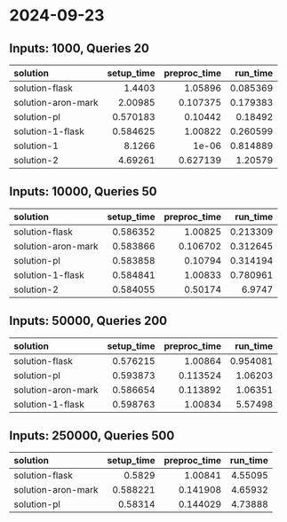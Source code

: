 # 2024-09-23

## Inputs: 1000, Queries 20

| solution           |   setup_time |   preproc_time |   run_time |
|:-------------------|-------------:|---------------:|-----------:|
| solution-flask     |     1.4403   |       1.05896  |   0.085369 |
| solution-aron-mark |     2.00985  |       0.107375 |   0.179383 |
| solution-pl        |     0.570183 |       0.10442  |   0.18492  |
| solution-1-flask   |     0.584625 |       1.00822  |   0.260599 |
| solution-1         |     8.1266   |       1e-06    |   0.814889 |
| solution-2         |     4.69261  |       0.627139 |   1.20579  |

## Inputs: 10000, Queries 50

| solution           |   setup_time |   preproc_time |   run_time |
|:-------------------|-------------:|---------------:|-----------:|
| solution-flask     |     0.586352 |       1.00825  |   0.213309 |
| solution-aron-mark |     0.583866 |       0.106702 |   0.312645 |
| solution-pl        |     0.583858 |       0.10794  |   0.314194 |
| solution-1-flask   |     0.584841 |       1.00833  |   0.780961 |
| solution-2         |     0.584055 |       0.50174  |   6.9747   |

## Inputs: 50000, Queries 200

| solution           |   setup_time |   preproc_time |   run_time |
|:-------------------|-------------:|---------------:|-----------:|
| solution-flask     |     0.576215 |       1.00864  |   0.954081 |
| solution-pl        |     0.593873 |       0.113524 |   1.06203  |
| solution-aron-mark |     0.586654 |       0.113892 |   1.06351  |
| solution-1-flask   |     0.598763 |       1.00834  |   5.57498  |

## Inputs: 250000, Queries 500

| solution           |   setup_time |   preproc_time |   run_time |
|:-------------------|-------------:|---------------:|-----------:|
| solution-flask     |     0.5829   |       1.00841  |    4.55095 |
| solution-aron-mark |     0.588221 |       0.141908 |    4.65932 |
| solution-pl        |     0.58314  |       0.144029 |    4.73888 |